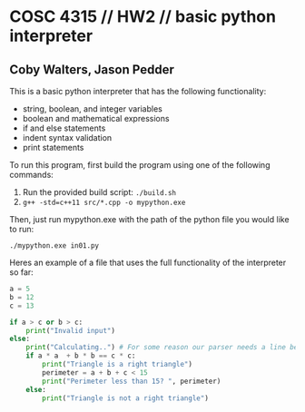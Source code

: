 # COSC 4315 // HW2 // basic python interpreter

## Coby Walters, Jason Pedder

This is a basic python interpreter that has the following functionality:

- string, boolean, and integer variables
- boolean and mathematical expressions
- if and else statements
- indent syntax validation
- print statements

To run this program, first build the program using one of the following commands:

1) Run the provided build script: `./build.sh`
2) `g++ -std=c++11 src/*.cpp -o mypython.exe`

Then, just run mypython.exe with the path of the python file you would like to run:

`./mypython.exe in01.py`


Heres an example of a file that uses the full functionality of the interpreter so far:

```python
a = 5
b = 12
c = 13

if a > c or b > c:
    print("Invalid input")
else:
    print("Calculating..") # For some reason our parser needs a line before another if statement
    if a * a  + b * b == c * c:
        print("Triangle is a right triangle")
        perimeter = a + b + c < 15
        print("Perimeter less than 15? ", perimeter)
    else:
        print("Triangle is not a right triangle")
```